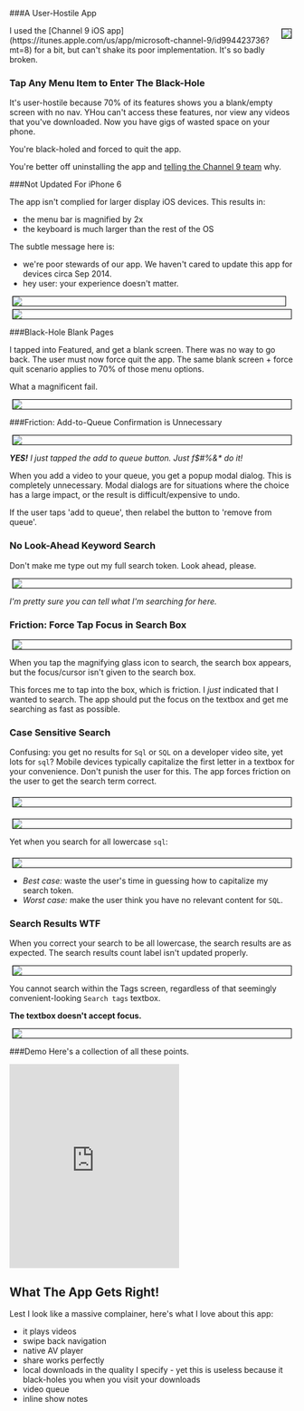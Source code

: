 <!--{Title:"The MSDN Channel 9 iOS App is Utterly Broken",Description:"This app could be so useful, but is so badly broken.",Tags:["ios","microsoft","channel9"],PublishedOn:"01 Nov 2015"}-->
<style>
img{margin:5px;
   display: block;
   height: auto;
   border: 1px solid black;
   max-width: 100%;
}
</style>

###A User-Hostile App

<div style="float:right;"><img src="http://i.imgur.com/gBCnsxD.png"  /></div>
I used the [Channel 9 iOS app](https://itunes.apple.com/us/app/microsoft-channel-9/id994423736?mt=8) for a bit, but can't shake its poor implementation. 
It's so badly broken.

### Tap Any Menu Item to Enter The Black-Hole

It's user-hostile because 70% of its features shows you a blank/empty screen with no nav. YHou can't access these features, nor view any videos that you've downloaded. Now you have gigs of wasted space on your phone.

You're black-holed and forced to quit the app. 

You're better off uninstalling the app and [telling the Channel 9 team](https://twitter.com/ch9) why.

###Not Updated For iPhone 6 

The app isn't complied for larger display iOS devices. This results in:

- the menu bar is magnified by 2x
- the keyboard is much larger than the rest of the OS

The subtle message here is: 

- we're poor stewards of our app. We haven't cared to update this app for devices circa Sep 2014.
- hey user: your experience doesn't matter.


<img src="http://i.imgur.com/PlXtQNgm.jpg" style="margin-right:15px;" /><img src="http://i.imgur.com/wfFJ1ocm.jpg" />


###Black-Hole Blank Pages

I tapped into Featured, and get a blank screen. There was no way to go back. The user must now force quit the app.
The same blank screen + force quit scenario applies to 70% of those menu options. 

What a magnificent fail.

<img src="http://i.imgur.com/H2DNl5cm.jpg" />

###Friction: Add-to-Queue Confirmation is Unnecessary

<img src="http://i.imgur.com/UyTJC7hm.jpg" />

_**YES!** I just tapped the add to queue button. Just f$#%&* do it!_

When you add a video to your queue, you get a popup modal dialog. This is completely unnecessary. 
Modal dialogs are for situations where the choice has a large impact, or the result is difficult/expensive to undo.

If the user taps 'add to queue', then relabel the button to 'remove from queue'.

### No Look-Ahead Keyword Search

Don't make me type out my full search token. Look ahead, please.

<img src="http://i.imgur.com/GkAo1vRm.jpg" />

_I'm pretty sure you can tell what I'm searching for here._

### Friction: Force Tap Focus in Search Box 

<img src="http://i.imgur.com/m4DN0nLm.jpg" />

When you tap the magnifying glass icon to search, the search box appears, but the focus/cursor isn't given to the search box.

This forces me to tap into the box, which is friction. I *just* indicated that I wanted to search. The app should put the focus on the textbox and get me searching as fast as possible.

### Case Sensitive Search

Confusing: you get no results for `Sql` or `SQL` on a developer video site, yet lots for `sql`?
Mobile devices typically capitalize the first letter in a textbox for your convenience. 
Don't punish the user for this. The app forces friction on the user to get the search term correct.
 
<img src="http://i.imgur.com/Wa6CLfNm.jpg" style="margin-top:20px;" />
<img style="margin-top:20px;"src="http://i.imgur.com/J1iGDzom.jpg"  />

Yet when you search for all lowercase `sql`:

<img src="http://i.imgur.com/oN9E3Ham.png" style="margin-top:20px;" />
 
- *Best case:* waste the user's time in guessing how to capitalize my search token.  
- *Worst case:* make the user think you have no relevant content for `SQL`.


### Search Results WTF

When you correct your search to be all lowercase, the search results are as expected.
The search results count label isn't updated properly.

<img src="http://i.imgur.com/1JnL2Ovm.jpg" />

You cannot search within the Tags screen, regardless of that seemingly convenient-looking `Search tags` textbox.

**The textbox doesn't accept focus.**

<img src="http://i.imgur.com/FPVpIRGl.png" />

###Demo
Here's a collection of all these points.

<iframe   height="360" src="https://www.youtube.com/embed/I0gDTDJALv0" frameborder="0" allowfullscreen></iframe>

## What The App Gets Right!

Lest I look like a massive complainer, here's what I love about this app:

- it plays videos
- swipe back navigation
- native AV player
- share works perfectly
- local downloads in the quality I specify - yet this is useless because it black-holes you when you visit your downloads
- video queue
- inline show notes
